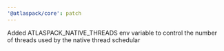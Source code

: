 ```yaml
---
'@atlaspack/core': patch
---
```


Added ATLASPACK_NATIVE_THREADS env variable to control the number of threads used by the native thread schedular
